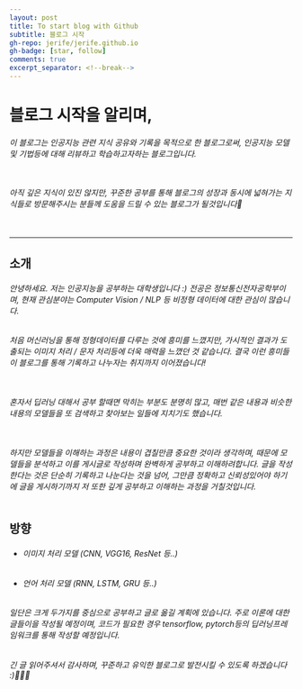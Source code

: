 ```yaml
---
layout: post
title: To start blog with Github
subtitle: 블로그 시작
gh-repo: jerife/jerife.github.io
gh-badge: [star, follow]
comments: true
excerpt_separator: <!--break-->
---
```



# 블로그 시작을 알리며, <!--break-->
###### 이 블로그는 인공지능 관련 지식 공유와 기록을 목적으로 한 블로그로써, 인공지능 모델 및 기법등에 대해 리뷰하고 학습하고자하는 블로그입니다.<br/> <br/>
###### 아직 깊은 지식이 있진 않지만, 꾸준한 공부를 통해 블로그의 성장과 동시에 넓혀가는 지식들로 방문해주시는 분들께 도움을 드릴 수 있는 블로그가 될것입니다🌈 <br/> <br/>

***
## 소개
###### 안녕하세요. 저는 인공지능을 공부하는 대학생입니다 :) 전공은 정보통신전자공학부이며, 현재 관심분야는 Computer Vision / NLP 등 비정형 데이터에 대한 관심이 많습니다. <br/>
###### 처음 머신러닝을 통해 정형데이터를 다루는 것에 흥미를 느꼈지만, 가시적인 결과가 도출되는 이미지 처리 / 문자 처리등에 더욱 매력을 느꼈던 것 같습니다. 결국 이런 흥미들이 블로그를 통해 기록하고 나누자는 취지까지 이어졌습니다!<br/> <br/>

###### 혼자서 딥러닝 대해서 공부 할때면 막히는 부분도 분명히 많고, 매번 같은 내용과 비슷한 내용의 모델들을 또 검색하고 찾아보는 일들에 지치기도 했습니다. <br/> <br/>
###### 하지만 모델들을 이해하는 과정은 내용이 겹칠만큼 중요한 것이라 생각하며, 때문에 모델들을 분석하고 이를 게시글로 작성하며 완벽하게 공부하고 이해하려합니다. 글을 작성한다는 것은 단순히 기록하고 나눈다는 것을 넘어, 그만큼 정확하고 신뢰성있어야 하기에 글을 게시하기까지 저 또한 깊게 공부하고 이해하는 과정을 거칠것입니다. <br/> <br/>
 
## 방향
 - ###### 이미지 처리 모델 (CNN, VGG16, ResNet 등..)
 - ###### 언어 처리 모델 (RNN, LSTM, GRU 등..) 

###### 일단은 크게 두가지를 중심으로 공부하고 글로 옮길 계획에 있습니다. 주로 이론에 대한 글들이을 작성될 예정이며, 코드가 필요한 경우 tensorflow, pytorch등의 딥러닝프레임워크를 통해 작성할 예정입니다. <br/>

###### 긴 글 읽어주셔서 감사하며, 꾸준하고 유익한 블로그로 발전시킬 수 있도록 하겠습니다 :)🙇🏻‍♂️
